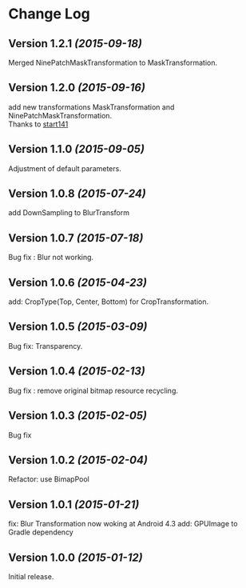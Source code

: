 Change Log
==========

Version 1.2.1 *(2015-09-18)*
----------------------------

Merged NinePatchMaskTransformation to MaskTransformation.

Version 1.2.0 *(2015-09-16)*
----------------------------

add new transformations MaskTransformation and NinePatchMaskTransformation.  
Thanks to [start141](https://github.com/start141)

Version 1.1.0 *(2015-09-05)*
----------------------------

Adjustment of default parameters.

Version 1.0.8 *(2015-07-24)*
----------------------------

add DownSampling to BlurTransform

Version 1.0.7 *(2015-07-18)*
----------------------------

Bug fix : Blur not working.

Version 1.0.6 *(2015-04-23)*
----------------------------

add: CropType(Top, Center, Bottom) for CropTransformation.

Version 1.0.5 *(2015-03-09)*
----------------------------

Bug fix: Transparency.

Version 1.0.4 *(2015-02-13)*
----------------------------

Bug fix : remove original bitmap resource recycling.

Version 1.0.3 *(2015-02-05)*
----------------------------

Bug fix

Version 1.0.2 *(2015-02-04)*
----------------------------

Refactor: use BimapPool

Version 1.0.1 *(2015-01-21)*
----------------------------

fix: Blur Transformation now woking at Android 4.3
add: GPUImage to Gradle dependency 

Version 1.0.0 *(2015-01-12)*
----------------------------

Initial release.
